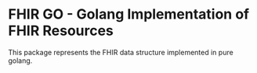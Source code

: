 # FHIR GO - Golang Implementation of FHIR Resources

This package represents the FHIR data structure implemented in pure golang.

